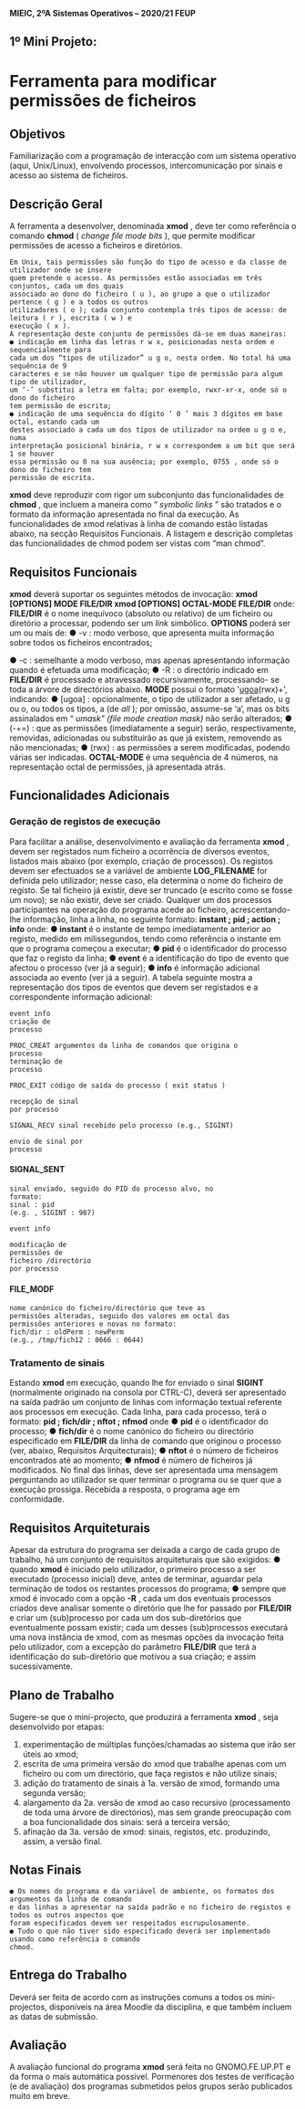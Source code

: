 **MIEIC, 2ºA Sistemas Operativos – 2020/21 FEUP**

## 1º Mini Projeto:

# Ferramenta para modificar permissões de ficheiros

## Objetivos

Familiarização com a programação de interacção com um sistema operativo (aqui, Unix/Linux), envolvendo
processos, intercomunicação por sinais e acesso ao sistema de ficheiros.

## Descrição Geral

A ferramenta a desenvolver, denominada **xmod** , deve ter como referência o comando **chmod** ( _change file
mode bits_ ), que permite modificar permissões de acesso a ficheiros e diretórios.

```
Em Unix, tais permissões são função do tipo de acesso e da classe de utilizador onde se insere
quem pretende o acesso. As permissões estão associadas em três conjuntos, cada um dos quais
associado ao dono do ficheiro ( u ), ao grupo a que o utilizador pertence ( g ) e a todos os outros
utilizadores ( o ); cada conjunto contempla três tipos de acesso: de leitura ( r ), escrita ( w ) e
execução ( x ).
A representação deste conjunto de permissões dá-se em duas maneiras:
● indicação em linha das letras r w x, posicionadas nesta ordem e sequencialmente para
cada um dos “tipos de utilizador” u g o, nesta ordem. No total há uma sequência de 9
caracteres e se não houver um qualquer tipo de permissão para algum tipo de utilizador,
um ‘-’ substitui a letra em falta; por exemplo, rwxr-xr-x, onde só o dono do ficheiro
tem permissão de escrita;
● indicação de uma sequência do dígito ‘ 0 ’ mais 3 dígitos em base octal, estando cada um
destes associado a cada um dos tipos de utilizador na ordem u g o e, numa
interpretação posicional binária, r w x correspondem a um bit que será 1 se houver
essa permissão ou 0 na sua ausência; por exemplo, 0755 , onde só o dono do ficheiro tem
permissão de escrita.
```
**xmod** deve reproduzir com rigor um subconjunto das funcionalidades de **chmod** , que incluem a maneira
como “ _symbolic links_ ” são tratados e o formato da informação apresentada no final da execução.
As funcionalidades de xmod relativas à linha de comando estão listadas abaixo, na secção Requisitos
Funcionais. A listagem e descrição completas das funcionalidades de chmod podem ser vistas com “man
chmod”.

## Requisitos Funcionais

**xmod** deverá suportar os seguintes métodos de invocação:
**xmod [OPTIONS] MODE FILE/DIR
xmod [OPTIONS] OCTAL-MODE FILE/DIR**
onde:
**FILE/DIR** é o nome inequívoco (absoluto ou relativo) de um ficheiro ou diretório a processar, podendo ser
um _link_ simbólico.
**OPTIONS** poderá ser um ou mais de:
● -v : modo verboso, que apresenta muita informação sobre todos os ficheiros encontrados;


● -c : semelhante a modo verboso, mas apenas apresentando informação quando é efetuada uma
modificação;
● -R : o directório indicado em **FILE/DIR** é processado e atravessado recursivamente, processando-
se toda a árvore de directórios abaixo.
**MODE** possui o formato '[ugoa](-+=)(rwx)+', indicando:
● [ugoa] : opcionalmente, o tipo de utilizador a ser afetado, u g ou o, ou todos os tipos, a (de _all_ );
por omissão, assume-se ‘a’, mas os bits assinalados em “ _umask" (file mode creation mask)_ não serão
alterados;
● (-+=) : que as permissões (imediatamente a seguir) serão, respectivamente, removidas, adicionadas
ou substituirão as que já existem, removendo as não mencionadas;
● (rwx) : as permissões a serem modificadas, podendo várias ser indicadas.
**OCTAL-MODE** é uma sequência de 4 números, na representação octal de permissões, já apresentada atrás.

## Funcionalidades Adicionais

### Geração de registos de execução

Para facilitar a análise, desenvolvimento e avaliação da ferramenta **xmod** , devem ser registados num ficheiro
a ocorrência de diversos eventos, listados mais abaixo (por exemplo, criação de processos).
Os registos devem ser efectuados se a variável de ambiente **LOG_FILENAME** for definida pelo utilizador;
nesse caso, ela determina o nome do ficheiro de registo. Se tal ficheiro já existir, deve ser truncado (e escrito
como se fosse um novo); se não existir, deve ser criado.
Qualquer um dos processos participantes na operação do programa acede ao ficheiro, acrescentando-lhe
informação, linha a linha, no seguinte formato:
**instant ; pid ; action ; info**
onde:
**● instant** é o instante de tempo imediatamente anterior ao registo, medido em milissegundos, tendo
como referência o instante em que o programa começou a executar;
**● pid** é o identificador do processo que faz o registo da linha;
**● event** é a identificação do tipo de evento que afectou o processo (ver já a seguir);
**● info** é informação adicional associada ao evento (ver já a seguir).
A tabela seguinte mostra a representação dos tipos de eventos que devem ser registados e a correspondente
informação adicional:

```
event info
criação de
processo
```
```
PROC_CREAT argumentos da linha de comandos que origina o
processo
terminação de
processo
```
```
PROC_EXIT código de saída do processo ( exit status )
```
```
recepção de sinal
por processo
```
```
SIGNAL_RECV sinal recebido pelo processo (e.g., SIGINT)
```
```
envio de sinal por
processo
```
#### SIGNAL_SENT

```
sinal enviado, seguido do PID do processo alvo, no
formato:
sinal : pid
(e.g. , SIGINT : 987)
```

```
event info
```
```
modificação de
permissões de
ficheiro /directório
por processo
```
#### FILE_MODF

```
nome canónico do ficheiro/directório que teve as
permissões alteradas, seguido dos valores em octal das
permissões anteriores e novas no formato:
fich/dir : oldPerm : newPerm
(e.g., /tmp/fich12 : 0666 : 0644)
```
### Tratamento de sinais

Estando **xmod** em execução, quando lhe for enviado o sinal **SIGINT** (normalmente originado na consola
por CTRL-C), deverá ser apresentado na saída padrão um conjunto de linhas com informação textual
referente aos processos em execução. Cada linha, para cada processo, terá o formato:
**pid ; fich/dir ; nftot ; nfmod**
onde
● **pid** é o identificador do processo;
● **fich/dir** é o nome canónico do ficheiro ou directório especificado em **FILE/DIR** da linha de
comando que originou o processo (ver, abaixo, Requisitos Arquitecturais);
● **nftot** é o número de ficheiros encontrados até ao momento;
● **nfmod** é número de ficheiros já modificados.
No final das linhas, deve ser apresentada uma mensagem perguntando ao utilizador se quer terminar o
programa ou se quer que a execução prossiga. Recebida a resposta, o programa age em conformidade.

## Requisitos Arquiteturais

Apesar da estrutura do programa ser deixada a cargo de cada grupo de trabalho, há um conjunto de requisitos
arquiteturais que são exigidos:
● quando **xmod** é iniciado pelo utilizador, o primeiro processo a ser executado (processo inicial) deve,
antes de terminar, aguardar pela terminação de todos os restantes processos do programa;
● sempre que xmod é invocado com a opção **-R** , cada um dos eventuais processos criados deve
analisar somente o diretório que lhe for passado por **FILE/DIR** e criar um (sub)processo por cada
um dos sub-diretórios que eventualmente possam existir; cada um desses (sub)processos executará
uma nova instância de xmod, com as mesmas opções da invocação feita pelo utilizador, com a
excepção do parâmetro **FILE/DIR** que terá a identificação do sub-diretório que motivou a sua
criação; e assim sucessivamente.

## Plano de Trabalho

Sugere-se que o mini-projecto, que produzirá a ferramenta **xmod** , seja desenvolvido por etapas:

1. experimentação de múltiplas funções/chamadas ao sistema que irão ser úteis ao xmod;
2. escrita de uma primeira versão do xmod que trabalhe apenas com um ficheiro ou com um directório,
    que faça registos e não utilize sinais;
3. adição do tratamento de sinais à 1a. versão de xmod, formando uma segunda versão;
4. alargamento da 2a. versão de xmod ao caso recursivo (processamento de toda uma árvore de
    directórios), mas sem grande preocupação com a boa funcionalidade dos sinais: será a terceira
    versão;
5. afinação da 3a. versão de xmod: sinais, registos, etc. produzindo, assim, a versão final.


## Notas Finais

```
● Os nomes do programa e da variável de ambiente, os formatos dos argumentos da linha de comando
e das linhas a apresentar na saída padrão e no ficheiro de registos e todos os outros aspectos que
foram especificados devem ser respeitados escrupulosamente.
● Tudo o que não tiver sido especificado deverá ser implementado usando como referência o comando
chmod.
```
## Entrega do Trabalho

Deverá ser feita de acordo com as instruções comuns a todos os mini-projectos, disponíveis na área Moodle
da disciplina, e que também incluem as datas de submissão.

## Avaliação

A avaliação funcional do programa **xmod** será feita no GNOMO.FE.UP.PT e da forma o mais automática
possível. Pormenores dos testes de verificação (e de avaliação) dos programas submetidos pelos grupos serão
publicados muito em breve.


